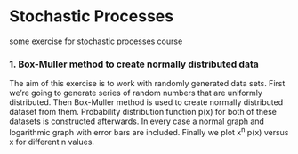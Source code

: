 # Stochastic Processes 
some exercise for stochastic processes course

### 1. Box-Muller method to create normally distributed data
The aim of this exercise is to work with randomly generated data sets. First we’re going to generate series of random numbers that are uniformly distributed. Then Box-Muller method is used to create normally distributed dataset from them. Probability distribution function p(x) for both of these datasets is constructed afterwards. In every case a normal graph and logarithmic graph with error bars are included. Finally we plot x<sup>n</sup> p(x) versus x for different n values.

